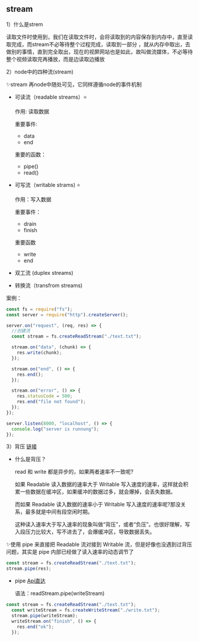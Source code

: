 ## stream

1）什么是strem

读取文件时使用到，我们在读取文件时，会将读取到的内容保存到内存中，直至读取完成，而stream不必等待整个过程完成，读取到一部分 ，就从内存中取出，去做别的事情，直到完全取出，现在的视屏网站也是如此，故叫做流媒体，不必等待整个视频读取完再播放，而是边读取边播放



2）node中的四种流(stream)

✨stream 再node中随处可见，它同样遵循node的事件机制

* 可读流（readable streams）⭐️

  作用: 读取数据

  重要事件: 

  * data
  * end

  重要的函数：

  * pipe() 
  * read()

* 可写流（writable strams) ⭐️

  作用：写入数据

  重要事件：

  * drain
  * finish

  重要函数

  * write
  * end

* 双工流 (duplex streams)

  

* 转换流（transfrom streams)

案例：

```javascript
const fs = require("fs");
const server = require("http").createServer();

server.on("request", (req, res) => {
  //创建流
  const stream = fs.createReadStream("./text.txt");

  stream.on("data", (chunk) => {
    res.write(chunk);
  });

  stream.on("end", () => {
    res.end();
  });

  stream.on("error", () => {
    res.statusCode = 500;
    res.end("file not found");
  });
});

server.listen(8000, "localhost", () => {
  console.log("server is runnung");
});
```



3）背压 [链接](https://developer.51cto.com/art/202108/679174.htm)

* 什么是背压？

  read 和 write 都是异步的，如果两者速率不一致呢?

  如果 Readable 读入数据的速率大于 Writable  写入速度的速率，这样就会积累一些数据在缓冲区，如果缓冲的数据过多，就会爆掉，会丢失数据。

  而如果 Readable 读入数据的速率小于 Writable 写入速度的速率呢?那没关系，最多就是中间有段空闲时期。

  这种读入速率大于写入速率的现象叫做“背压”，或者“负压”。也很好理解，写入段压力比较大，写不进去了，会爆缓冲区，导致数据丢失。

✨使用 pipe 来直接把 Readable 流对接到 Writable 流，但是好像也没遇到过背压问题，其实是 pipe  内部已经做了读入速率的动态调节了

```javascript
const stream = fs.createReadStream("./text.txt");
stream.pipe(res);
```

* pipe [Api直达](http://nodejs.cn/api/stream.html#stream_readable_pipe_destination_options)

  语法：readStream.pipe(writeStream)

```javascript
const stream = fs.createReadStream("./text.txt");
  const writeStream = fs.createWriteStream("./write.txt");
  stream.pipe(writeStream);
  writeStream.on("finish", () => {
    res.end("ok");
  });
```

